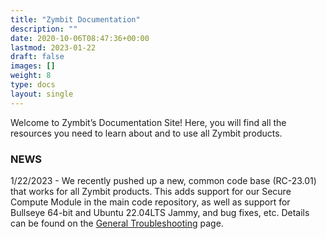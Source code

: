 ```yaml
---
title: "Zymbit Documentation"
description: ""
date: 2020-10-06T08:47:36+00:00
lastmod: 2023-01-22
draft: false
images: []
weight: 8
type: docs
layout: single
---
```


Welcome to Zymbit’s Documentation Site! Here, you will find all the resources you need to learn about and to use all Zymbit products.

### NEWS

1/22/2023 - We recently pushed up a new, common code base (RC-23.01) that works for all Zymbit products. This adds support for our Secure Compute Module in the main code repository, as well as support for Bullseye 64-bit and Ubuntu 22.04LTS Jammy, and bug fixes, etc. Details can be found on the [General Troubleshooting](/troubleshooting/general/) page.

